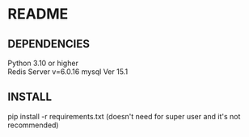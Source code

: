 # README
## DEPENDENCIES
Python 3.10 or higher </br >
Redis Server v=6.0.16
mysql  Ver 15.1

## INSTALL
pip install -r requirements.txt (doesn't need for super user and it's not recommended)
